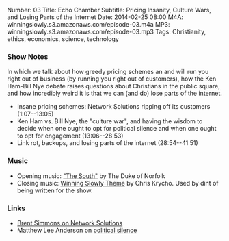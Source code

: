 Number: 03
Title: Echo Chamber
Subtitle: Pricing Insanity, Culture Wars, and Losing Parts of the Internet
Date: 2014-02-25 08:00
M4A: winningslowly.s3.amazonaws.com/episode-03.m4a
MP3: winningslowly.s3.amazonaws.com/episode-03.mp3
Tags: Christianity, ethics, economics, science, technology

### Show Notes

In which we talk about how greedy pricing schemes an and will run you right out
of business (by running you right out of customers), how the Ken Ham-Bill Nye
debate raises questions about Christians in the public square, and how
incredibly weird it is that we can (and do) lose parts of the internet.

- Insane pricing schemes: Network Solutions ripping off its customers (1:07--13:05)
- Ken Ham vs. Bill Nye, the "culture war", and having the wisdom to decide when
  one ought to opt for political silence and when one ought to opt for
  engagement (13:06--28:53)
- Link rot, backups, and losing parts of the internet (28:54--41:51)

### Music

- Opening music: ["The South"][the-south] by The Duke of Norfolk
- Closing music: [Winning Slowly Theme][theme] by Chris Krycho. Used by dint of
  being written for the show.

### Links

- [Brent Simmons on Network Solutions][bad business]
- Matthew Lee Anderson on [political silence][mla]

[the-south]: http://thedukeofnorfolk.bandcamp.com/album/birds-fly-south
[theme]: https://soundcloud.com/chriskrycho/winning-slowly
[bad business]: http://inessential.com/2014/01/21/network_solutions_auto-enroll_1_850
[mla]: http://mereorthodoxy.com/politics-silence-jesus-peter-leithart/
